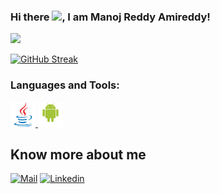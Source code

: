 ### Hi there <img src="https://raw.githubusercontent.com/MartinHeinz/MartinHeinz/master/wave.gif" width="30px">, I am Manoj Reddy Amireddy!
![](https://komarev.com/ghpvc/?username=amireddym)

[![GitHub Streak](https://github-readme-streak-stats.herokuapp.com/?user=amireddym)](https://git.io/streak-stats)

<h3 align="left">Languages and Tools:</h3>
<p align="left">
    <!--Java-->
    <a href="https://www.java.com" target="_blank"> <img
            src="https://raw.githubusercontent.com/devicons/devicon/master/icons/java/java-original.svg" alt="java"
            width="40" height="40"/> </a>
    <!--Android-->
    <a href="https://developer.android.com" target="_blank"> <img
            src="https://raw.githubusercontent.com/devicons/devicon/master/icons/android/android-original-wordmark.svg"
            alt="android" width="40" height="40"/> </a>
</p>

## Know more about me 
[![Mail](https://img.shields.io/badge/-Say%20Hi!-black?style=for-the-badge&logo=gmail)](mailto:manojreddydeveloper@gmail.com)
[![Linkedin](https://img.shields.io/badge/-LinkedIn-black?style=for-the-badge&logo=Linkedin)](https://www.linkedin.com/in/manojreddyamireddy/)


<!--
**amireddym/amireddym** is a ✨ _special_ ✨ repository because its `README.md` (this file) appears on your GitHub profile.

Here are some ideas to get you started:

- 🔭 I’m currently working on ...
- 🌱 I’m currently learning ...
- 👯 I’m looking to collaborate on ...
- 🤔 I’m looking for help with ...
- 💬 Ask me about ...
- 📫 How to reach me: ...
- 😄 Pronouns: ...
- ⚡ Fun fact: ...
-->
